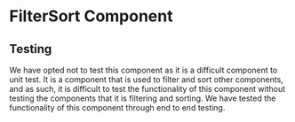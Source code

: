 # FilterSort Component

## Testing

We have opted not to test this component as it is a difficult component to unit test. It is a component that is used to filter and sort other components, and as such, it is difficult to test the functionality of this component without testing the components that it is filtering and sorting. We have tested the functionality of this component through end to end testing.
